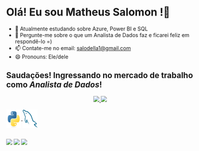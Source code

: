 # Olá! Eu sou Matheus Salomon !👋

- 🌱 Atualmente estudando sobre Azure, Power BI e SQL 
- 💬 Pergunte-me sobre o que um Analista de Dados faz e ficarei feliz em respondê-lo =)
- 📫 Contate-me no email: salodella1@gmail.com
- 😄 Pronouns: Ele/dele  
## Saudações! Ingressando no mercado de trabalho como _Analista de Dados_!
<div align="center">
  <a href="https://github.com/MatyResolve">
  <img height="180em" src="https://github-readme-stats.vercel.app/api?username=MatyResolve&show_icons=true&theme=dark&include_all_commits=true&count_private=true"/>
  <img height="180em" src="https://github-readme-stats.vercel.app/api/top-langs/?username=MatyResolve&layout=compact&langs_count=7&theme=dark"/>
</div>

<div style="display: inline_block"><br>
  <img align="center" alt="Rafa-Python" height="50" width="40" src="https://raw.githubusercontent.com/devicons/devicon/master/icons/python/python-original.svg">
  <img align="center" alt="Rafa-Csharp" height="50" width="40" src="https://raw.githubusercontent.com/devicons/devicon/master/icons/mysql/mysql-original.svg">

</div>

##
<div>
  <a href="https://instagram.com/matheussalomon" target="_blank"><img src="https://img.shields.io/badge/-Instagram-%23E4405F?style=for-the-badge&logo=instagram&logoColor=white" target="_blank"></a>
  <a href = "mailto:salodella1@gmail.com"><img src="https://img.shields.io/badge/-Gmail-%23333?style=for-the-badge&logo=gmail&logoColor=white" target="_blank"></a>
  <a href="https://www.linkedin.com/in/matheus-salomon-746210125/" target="_blank"><img src="https://img.shields.io/badge/-LinkedIn-%230077B5?style=for-the-badge&logo=linkedin&logoColor=white" target="_blank"></a> 
</div>

